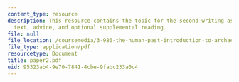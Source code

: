 ```yaml
---
content_type: resource
description: This resource contains the topic for the second writing assignment, reference
  text, advice, and optional supplemental reading.
file: null
file_location: /coursemedia/3-986-the-human-past-introduction-to-archaeology-fall-2006/95323ab49e7078414cbe9fabc233a0c4_paper2.pdf
file_type: application/pdf
resourcetype: Document
title: paper2.pdf
uid: 95323ab4-9e70-7841-4cbe-9fabc233a0c4
---
```

